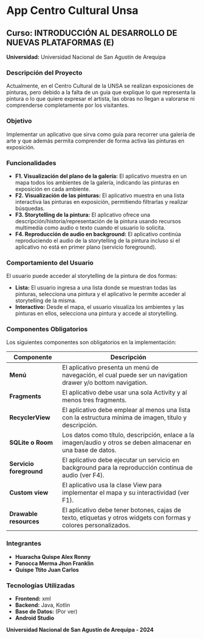 # App Centro Cultural Unsa

## Curso: INTRODUCCIÓN AL DESARROLLO DE NUEVAS PLATAFORMAS (E)
**Universidad:** Universidad Nacional de San Agustín de Arequipa

### Descripción del Proyecto
Actualmente, en el Centro Cultural de la UNSA se realizan exposiciones de pinturas, pero debido a la falta de un guía que explique lo que representa la pintura o lo que quiere expresar el artista, las obras no llegan a valorarse ni comprenderse completamente por los visitantes.

### Objetivo
Implementar un aplicativo que sirva como guía para recorrer una galería de arte y que además permita comprender de forma activa las pinturas en exposición.

### Funcionalidades
- **F1. Visualización del plano de la galería:** El aplicativo muestra en un mapa todos los ambientes de la galería, indicando las pinturas en exposición en cada ambiente.
- **F2. Visualización de las pinturas:** El aplicativo muestra en una lista interactiva las pinturas en exposición, permitiendo filtrarlas y realizar búsquedas.
- **F3. Storytelling de la pintura:** El aplicativo ofrece una descripción/historia/representación de la pintura usando recursos multimedia como audio o texto cuando el usuario lo solicita.
- **F4. Reproducción de audio en background:** El aplicativo continúa reproduciendo el audio de la storytelling de la pintura incluso si el aplicativo no está en primer plano (servicio foreground).

### Comportamiento del Usuario
El usuario puede acceder al storytelling de la pintura de dos formas:
- **Lista:** El usuario ingresa a una lista donde se muestran todas las pinturas, selecciona una pintura y el aplicativo le permite acceder al storytelling de la misma.
- **Interactivo:** Desde el mapa, el usuario visualiza los ambientes y las pinturas en ellos, selecciona una pintura y accede al storytelling.

### Componentes Obligatorios
Los siguientes componentes son obligatorios en la implementación:

| Componente            | Descripción |
|-----------------------|-------------|
| **Menú**              | El aplicativo presenta un menú de navegación, el cual puede ser un navigation drawer y/o bottom navigation. |
| **Fragments**         | El aplicativo debe usar una sola Activity y al menos tres fragments. |
| **RecyclerView**      | El aplicativo debe emplear al menos una lista con la estructura mínima de imagen, título y descripción. |
| **SQLite o Room**     | Los datos como título, descripción, enlace a la imagen/audio y otros se deben almacenar en una base de datos. |
| **Servicio foreground** | El aplicativo debe ejecutar un servicio en background para la reproducción continua de audio (ver F4). |
| **Custom view**       | El aplicativo usa la clase View para implementar el mapa y su interactividad (ver F1). |
| **Drawable resources** | El aplicativo debe tener botones, cajas de texto, etiquetas y otros widgets con formas y colores personalizados. |

### Integrantes
- **Huaracha Quispe Alex Ronny**
- **Panocca Merma Jhon Franklin**
- **Quispe Ttito Juan Carlos**

### Tecnologías Utilizadas
- **Frontend:** xml
- **Backend:** Java, Kotlin
- **Base de Datos:** (Por ver)
- **Android Studio**


**Universidad Nacional de San Agustín de Arequipa - 2024**
